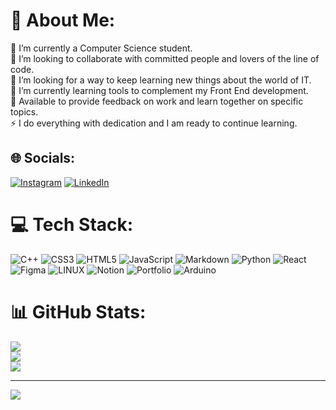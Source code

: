 # 💫 About Me:
🔭 I’m currently a Computer Science student.<br>👯 I’m looking to collaborate with committed people and lovers of the line of code.<br>🤝 I’m looking for a way to keep learning new things about the world of IT.<br>🌱 I’m currently learning tools to complement my Front End development.<br>💬 Available to provide feedback on work and learn together on specific topics.<br>⚡ I do everything with dedication and I am ready to continue learning.


## 🌐 Socials:
[![Instagram](https://img.shields.io/badge/Instagram-%23E4405F.svg?logo=Instagram&logoColor=white)](https://instagram.com/untamaldemole) [![LinkedIn](https://img.shields.io/badge/LinkedIn-%230077B5.svg?logo=linkedin&logoColor=white)](https://www.linkedin.com/in/yael-alonso-iti/)

# 💻 Tech Stack:
![C++](https://img.shields.io/badge/c++-%2300599C.svg?style=for-the-badge&logo=c%2B%2B&logoColor=white) ![CSS3](https://img.shields.io/badge/css3-%231572B6.svg?style=for-the-badge&logo=css3&logoColor=white) ![HTML5](https://img.shields.io/badge/html5-%23E34F26.svg?style=for-the-badge&logo=html5&logoColor=white) ![JavaScript](https://img.shields.io/badge/javascript-%23323330.svg?style=for-the-badge&logo=javascript&logoColor=%23F7DF1E) ![Markdown](https://img.shields.io/badge/markdown-%23000000.svg?style=for-the-badge&logo=markdown&logoColor=white) ![Python](https://img.shields.io/badge/python-3670A0?style=for-the-badge&logo=python&logoColor=ffdd54) ![React](https://img.shields.io/badge/react-%2320232a.svg?style=for-the-badge&logo=react&logoColor=%2361DAFB) 	![Figma](https://img.shields.io/badge/figma-%23F24E1E.svg?style=for-the-badge&logo=figma&logoColor=white) ![LINUX](https://img.shields.io/badge/Linux-FCC624?style=for-the-badge&logo=linux&logoColor=black) ![Notion](https://img.shields.io/badge/Notion-%23000000.svg?style=for-the-badge&logo=notion&logoColor=white) ![Portfolio](https://img.shields.io/badge/Portfolio-%23000000.svg?style=for-the-badge&logo=firefox&logoColor=#FF7139) ![Arduino](https://img.shields.io/badge/-Arduino-00979D?style=for-the-badge&logo=Arduino&logoColor=white)
# 📊 GitHub Stats:
![](https://github-readme-stats.vercel.app/api?username=xxLaFokaxx&theme=dark&hide_border=false&include_all_commits=true&count_private=false)<br/>
![](https://github-readme-streak-stats.herokuapp.com/?user=xxLaFokaxx&theme=dark&hide_border=false)<br/>
![](https://github-readme-stats.vercel.app/api/top-langs/?username=xxLaFokaxx&theme=dark&hide_border=false&include_all_commits=true&count_private=false&layout=compact)

---
[![](https://visitcount.itsvg.in/api?id=xxLaFokaxx&icon=2&color=1)](https://visitcount.itsvg.in)
